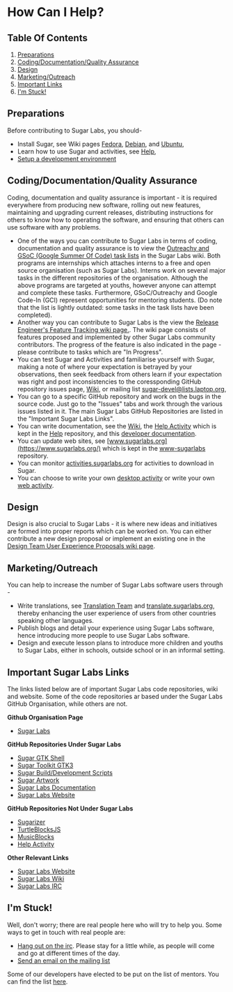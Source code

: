 # How Can I Help?
## Table Of Contents
1.  [Preparations](#PREPARATIONS)
2.  [Coding/Documentation/Quality Assurance](#OUTREACHY-GSOC)
3.  [Design](#DESIGN-TEAM)
4.  [Marketing/Outreach](#MARKETING-OUTREACH)
5.  [Important Links](#IMPORTANT-LINKS)
5.  [I'm Stuck!](#IM-STUCK)

## <a name="PREPARATIONS"></a> Preparations
Before contributing to Sugar Labs, you should-
  * Install Sugar, see Wiki pages [Fedora](https://wiki.sugarlabs.org/go/Fedora), [Debian](https://wiki.sugarlabs.org/go/Debian), and [Ubuntu](https://wiki.sugarlabs.org/go/Ubuntu),
  * Learn how to use Sugar and activities, see [Help](https://help.sugarlabs.org/),
  * [Setup a development environment](dev-environment.md.html)
  

## <a name="OUTREACHY-GSOC"></a> Coding/Documentation/Quality Assurance
Coding, documentation and quality assurance is important - it is required everywhere from producing new software, rolling out new features, maintaining and upgrading current releases, distributing instructions for others to know how to operating the software, and ensuring that others can use software with any problems.
  * One of the ways you can contribute to Sugar Labs in terms of coding, documentation and quality assurance is to view the [Outreachy and GSoC (Google Summer Of Code) task lists](https://wiki.sugarlabs.org/go/Summer_of_Code/2017) in the Sugar Labs wiki. Both programs are internships which attaches interns to a free and open source organisation (such as Sugar Labs). Interns work on several major tasks in the different repositories of the organisation. Although the above programs are targeted at youths, however anyone can attempt and complete these tasks. Furthermore, GSoC/Outreachy and Google Code-In (GCI) represent opportunities for mentoring students. (Do note that the list is lightly outdated: some tasks in the task lists have been completed).
  * Another way you can contribute to Sugar Labs is the view the [Release Engineer's Feature Tracking wiki page.](https://wiki.sugarlabs.org/go/Features). The wiki page consists of features proposed and implemented by other Sugar Labs community contributors. The progress of the feature is also indicated in the page - please contribute to tasks which are "In Progress".
  * You can test Sugar and Activities and familiarise yourself with Sugar, making a note of where your expectation is betrayed by your observations, then seek feedback from others learn if your expectation was right and post inconsistencies to the coressponding GitHub repository issues page, [Wiki](https://wiki.sugarlabs.org), or mailing list [sugar-devel@lists.laptop.org][2],
  * You can go to a specific GitHub repository and work on the bugs in the source code. Just go to the "Issues" tabs and work through the various issues listed in it. The main Sugar Labs GitHub Repositories are listed in the "Important Sugar Labs Links".
  * You can write documentation, see the [Wiki](https://wiki.sugarlabs.org), the [Help Activity](http://wiki.sugarlabs.org/go/Activities/Help/Contribute) which is kept in the [Help](https://github.com/godiard/help-activity) repository, and this [developer documentation](docs.md.html).
  * You can update web sites, see [www.sugarlabs.org](https://www.sugarlabs.org/) which is kept in the [www-sugarlabs](https://github.com/sugarlabs/www-sugarlabs) repository.
  * You can monitor [activities.sugarlabs.org](https://activities.sugarlabs.org/) for activities to download in Sugar.
  * You can choose to write your own [desktop activity][1] or write your own [web activity][5].

## <a name="DESIGN-TEAM"></a> Design
Design is also crucial to Sugar Labs - it is where new ideas and initiatives are formed into proper reports which can be worked on. You can either contribute a new design proposal or implement an existing one in the [Design Team User Experience Proposals wiki page](https://wiki.sugarlabs.org/go/Design_Team/Proposals).

## <a name="MARKETING-OUTREACH"></a> Marketing/Outreach
You can help to increase the number of Sugar Labs software users through - 
  * Write translations, see [Translation Team](https://wiki.sugarlabs.org/go/Translation_Team) and [translate.sugarlabs.org](https://translate.sugarlabs.org/), thereby enhancing the user experience of users from other countries speaking other languages.
  * Publish blogs and detail your experience using Sugar Labs software, hence introducing more people to use Sugar Labs software.
  * Design and execute lesson plans to introduce more children and youths to Sugar Labs, either in schools, outside school or in an informal setting.

## <a name="IMPORTANT-LINKS"></a> Important Sugar Labs Links
The links listed below are of important Sugar Labs code repositories, wiki and website. Some of the code repositories ar based under the Sugar Labs GitHub Organisation, while others are not.

__Github Organisation Page__
  * [Sugar Labs](https://github.com/sugarlabs)
  
__GitHub Repositories Under Sugar Labs__
  * [Sugar GTK Shell](https://github.com/sugarlabs/sugar)
  * [Sugar Toolkit GTK3](https://github.com/sugarlabs/sugar-toolkit-gtk3)
  * [Sugar Build/Development Scripts](https://github.com/sugarlabs/sugar-build)
  * [Sugar Artwork](https://github.com/sugarlabs/sugar-artwork)
  * [Sugar Labs Documentation](https://github.com/sugarlabs/sugar-docs)
  * [Sugar Labs Website](https://github.com/sugarlabs/www-sugarlabs)
  
__GitHub Repositories Not Under Sugar Labs__
  * [Sugarizer](https://github.com/llaske/sugarizer)
  * [TurtleBlocksJS](https://github.com/walterbender/turtleblocksjs)
  * [MusicBlocks](https://github.com/walterbender/musicblocks)
  * [Help Activity](https://github.com/godiard/help-activity)
  
__Other Relevant Links__
  * [Sugar Labs Website](https://www.sugarlabs.org/)
  * [Sugar Labs Wiki](https://wiki.sugarlabs.org/go/Welcome_to_the_Sugar_Labs_wiki)
  * [Sugar Labs IRC](https://chat.sugarlabs.org:9091/)
  
## <a name="IM-STUCK"></a>I'm Stuck! 
Well, don't worry; there are real people here who will try to help you. Some
ways to get in touch with real people are:

* [Hang out on the irc](irc://irc.freenode.net#sugar). Please stay for a
little while, as people will come and go at different times of the day.
* [Send an email on the mailing list][3]

Some of our developers have elected to be put on the list of mentors.
You can find the list [here][4].

[1]: desktop-activity.md.html
[2]: https://bugs.sugarlabs.org
[3]: https://lists.sugarlabs.org/listinfo/sugar-devel
[4]: https://wiki.sugarlabs.org/go/Mentors
[5]: web-activity.md.html
